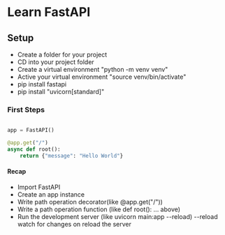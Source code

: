 # Learn FastAPI

## Setup

- Create a folder for your project
- CD into your project folder
- Create a virtual environment "python -m venv venv"
- Active your virtual environment "source venv/bin/activate"
- pip install fastapi
- pip install "uvicorn[standard]"

### First Steps

```python

app = FastAPI()

@app.get("/")
async def root():
    return {"message": "Hello World"}
```

#### Recap

- Import FastAPI
- Create an app instance
- Write path operation decorator(like @app.get("/"))
- Write a path operation function (like def root(): ... above)
- Run the development server (like uvicorn main:app --reload) --reload watch for changes on reload the server
